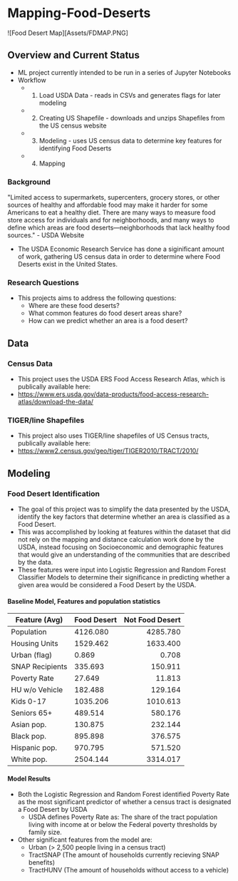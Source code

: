 # Mapping-Food-Deserts

![Food Desert Map][Assets/FDMAP.PNG]


## Overview and Current Status
- ML project currently intended to be run in a series of Jupyter Notebooks
- Workflow
    - 1. Load USDA Data -  reads in CSVs and generates flags for later modeling
    - 2. Creating US Shapefile  - downloads and unzips Shapefiles from the US census website
    - 3. Modeling  - uses US census data to determine key features for identifying Food Deserts
    - 4. Mapping 

### Background
"Limited access to supermarkets, supercenters, grocery stores, or other sources of healthy and affordable food may make it harder for some Americans to eat a healthy diet. There are many ways to measure food store access for individuals and for neighborhoods, and many ways to define which areas are food deserts—neighborhoods that lack healthy food sources." - USDA Website

- The USDA Economic Research Service has done a siginificant amount of work, gathering US census data in order to determine where Food Deserts exist in the United States.
### Research Questions
- This projects aims to address the following questions:
    - Where are these food deserts?
    - What common features do food desert areas share?
    - How can we predict whether an area is a food desert?
    
## Data

### Census Data
- This project uses the USDA ERS Food Access Research Atlas, which is publically available here:
- https://www.ers.usda.gov/data-products/food-access-research-atlas/download-the-data/

### TIGER/line Shapefiles
- This project also uses TIGER/line shapefiles of US Census tracts, publically available here:
- https://www2.census.gov/geo/tiger/TIGER2010/TRACT/2010/

## Modeling

### Food Desert Identification
- The goal of this project was to simplify the data presented by the USDA, identify the key factors that determine whether an area is classified as a Food Desert.
- This was accomplished by looking at features within the dataset that did not rely on the mapping and distance calculation work done by the USDA, instead focusing on Socioeconomic and demographic features that would give an understanding of the communities that are described by the data.
- These features were input into Logistic Regression and Random Forest Classifier Models to determine their significance in predicting whether a given area would be considered a Food Desert by the USDA.

#### Baseline Model, Features and population statistics

Feature (Avg)| Food Desert| Not Food Desert
------------ | ---------  | --------:
Population   | 4126.080   | 4285.780
Housing Units| 1529.462   | 1633.400
Urban (flag) | 0.869 | 0.708
SNAP Recipients | 335.693 | 150.911
Poverty Rate | 27.649 | 11.813
HU w/o Vehicle| 182.488 | 129.164
Kids 0-17| 1035.206 | 1010.613
Seniors 65+ | 489.514 | 580.176
Asian pop.  | 130.875 | 232.144
Black pop.  | 895.898 | 376.575
Hispanic pop.| 970.795 | 571.520
White pop.  | 2504.144 | 3314.017


#### Model Results
- Both the Logistic Regression and Random Forest identified Poverty Rate as the most significant predictor of whether a census tract is designated a Food Desert by USDA
    - USDA defines Poverty Rate as: The share of the tract population living with income at or below the Federal poverty thresholds by family size.
- Other significant features from the model are:
    - Urban (> 2,500 people living in a census tract)
    - TractSNAP (The amount of households currently recieving SNAP benefits)
    - TractHUNV (The amount of households without access to a vehicle)

